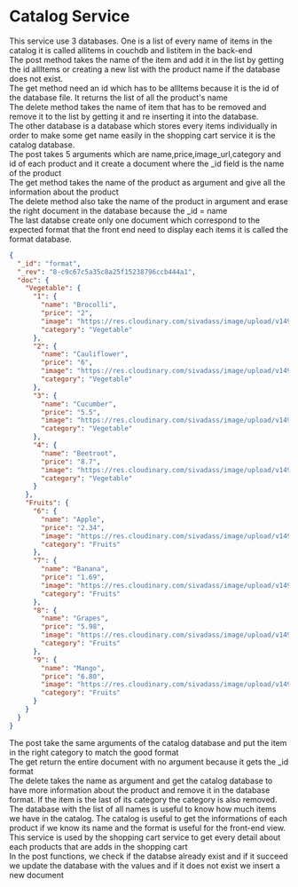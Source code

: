 # Catalog Service

This service use 3 databases. One is a list of every name of items in the catalog it is called allitems in couchdb and listitem in the back-end <br />
The post method takes the name of the item and add it in the list by getting the id allItems or creating a new list with the product name if the database does not exist.<br />
The get method need an id which has to be allItems because it is the id of the database file. It returns the list of all the product's name<br />
The delete method takes the name of item that has to be removed and remove it to the list by getting it and re inserting it into the database.<br />
The other database is a database which stores every items individually in order to make some get name easily in the shopping cart service it is the catalog database.<br />
The post takes 5 arguments which are name,price,image_url,category and id of each product and it create a document where the _id field is the name of the product<br />
The get method takes the name of the product as argument and give all the information about the product<br />
The delete method also take the name of the product in argument and erase the right document in the database because the _id = name<br />
The last databse create only one document which correspond to the expected format that the front end need to display each items it is called the format database.
```json
{
  "_id": "format",
  "_rev": "8-c9c67c5a35c8a25f15238796ccb444a1",
  "doc": {
    "Vegetable": {
      "1": {
        "name": "Brocolli",
        "price": "2",
        "image": "https://res.cloudinary.com/sivadass/image/upload/v1493620046/dummy-products/broccoli.jpg",
        "category": "Vegetable"
      },
      "2": {
        "name": "Cauliflower",
        "price": "6",
        "image": "https://res.cloudinary.com/sivadass/image/upload/v1493620046/dummy-products/cauliflower.jpg",
        "category": "Vegetable"
      },
      "3": {
        "name": "Cucumber",
        "price": "5.5",
        "image": "https://res.cloudinary.com/sivadass/image/upload/v1493620046/dummy-products/cucumber.jpg",
        "category": "Vegetable"
      },
      "4": {
        "name": "Beetroot",
        "price": "8.7",
        "image": "https://res.cloudinary.com/sivadass/image/upload/v1493620045/dummy-products/beetroot.jpg",
        "category": "Vegetable"
      }
    },
    "Fruits": {
      "6": {
        "name": "Apple",
        "price": "2.34",
        "image": "https://res.cloudinary.com/sivadass/image/upload/v1493620045/dummy-products/apple.jpg",
        "category": "Fruits"
      },
      "7": {
        "name": "Banana",
        "price": "1.69",
        "image": "https://res.cloudinary.com/sivadass/image/upload/v1493620046/dummy-products/banana.jpg",
        "category": "Fruits"
      },
      "8": {
        "name": "Grapes",
        "price": "5.98",
        "image": "https://res.cloudinary.com/sivadass/image/upload/v1493620046/dummy-products/grapes.jpg",
        "category": "Fruits"
      },
      "9": {
        "name": "Mango",
        "price": "6.80",
        "image": "https://res.cloudinary.com/sivadass/image/upload/v1493620046/dummy-products/mango.jpg",
        "category": "Fruits"
      }
    }
  }
}
```
The post take the same arguments of the catalog database and put the item in the right category to match the good format <br />
The get return the entire document with no argument because it gets the _id format <br />
The delete takes the name as argument and get the catalog database to have more information about the product and remove it in the database format. If the item is the last of its category the category is also removed.<br />
The database with the list of all names is useful to know how much items we have in the catalog. The catalog is useful to get the informations of each product if we know its name and the format is useful for the front-end view.<br />
This service is used by the shopping cart service to get every detail about each products that are adds in the shopping cart<br />
In the post functions, we check if the databse already exist and if it succeed we update the database with the values and if it does not exist we insert a new document 


